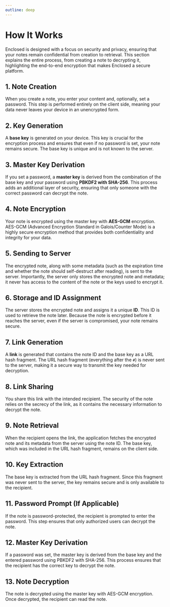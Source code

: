 ```yaml
---
outline: deep
---
```


# How It Works

Enclosed is designed with a focus on security and privacy, ensuring that your notes remain confidential from creation to retrieval. This section explains the entire process, from creating a note to decrypting it, highlighting the end-to-end encryption that makes Enclosed a secure platform.

## 1. Note Creation

When you create a note, you enter your content and, optionally, set a password. This step is performed entirely on the client side, meaning your data never leaves your device in an unencrypted form.

## 2. Key Generation

A **base key** is generated on your device. This key is crucial for the encryption process and ensures that even if no password is set, your note remains secure. The base key is unique and is not known to the server.

## 3. Master Key Derivation

If you set a password, a **master key** is derived from the combination of the base key and your password using **PBKDF2 with SHA-256**. This process adds an additional layer of security, ensuring that only someone with the correct password can decrypt the note.

## 4. Note Encryption

Your note is encrypted using the master key with **AES-GCM** encryption. AES-GCM (Advanced Encryption Standard in Galois/Counter Mode) is a highly secure encryption method that provides both confidentiality and integrity for your data.

## 5. Sending to Server

The encrypted note, along with some metadata (such as the expiration time and whether the note should self-destruct after reading), is sent to the server. Importantly, the server only stores the encrypted note and metadata; it never has access to the content of the note or the keys used to encrypt it.

## 6. Storage and ID Assignment

The server stores the encrypted note and assigns it a unique **ID**. This ID is used to retrieve the note later. Because the note is encrypted before it reaches the server, even if the server is compromised, your note remains secure.

## 7. Link Generation

A **link** is generated that contains the note ID and the base key as a URL hash fragment. The URL hash fragment (everything after the `#`) is never sent to the server, making it a secure way to transmit the key needed for decryption.

## 8. Link Sharing

You share this link with the intended recipient. The security of the note relies on the secrecy of the link, as it contains the necessary information to decrypt the note.

## 9. Note Retrieval

When the recipient opens the link, the application fetches the encrypted note and its metadata from the server using the note ID. The base key, which was included in the URL hash fragment, remains on the client side.

## 10. Key Extraction

The base key is extracted from the URL hash fragment. Since this fragment was never sent to the server, the key remains secure and is only available to the recipient.

## 11. Password Prompt (If Applicable)

If the note is password-protected, the recipient is prompted to enter the password. This step ensures that only authorized users can decrypt the note.

## 12. Master Key Derivation

If a password was set, the master key is derived from the base key and the entered password using PBKDF2 with SHA-256. This process ensures that the recipient has the correct key to decrypt the note.

## 13. Note Decryption

The note is decrypted using the master key with AES-GCM encryption. Once decrypted, the recipient can read the note.
